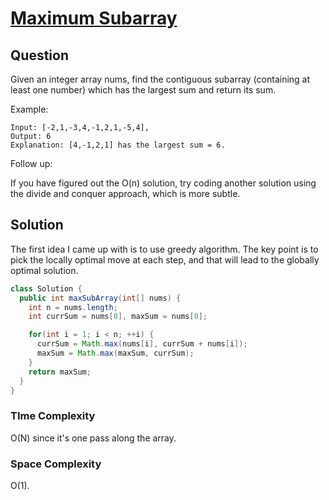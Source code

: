 # [Maximum Subarray](https://leetcode.com/problems/maximum-subarray/)

## Question 

Given an integer array nums, find the contiguous subarray (containing at least one number) which has the largest sum and return its sum.

Example:

```text
Input: [-2,1,-3,4,-1,2,1,-5,4],
Output: 6
Explanation: [4,-1,2,1] has the largest sum = 6.
```

Follow up:

If you have figured out the O(n) solution, try coding another solution using the divide and conquer approach, which is more subtle.

## Solution 

The first idea I came up with is to use greedy algorithm. The key point is to pick the locally optimal move at each step, and that will lead to the globally optimal solution.

```java
class Solution {
  public int maxSubArray(int[] nums) {
    int n = nums.length;
    int currSum = nums[0], maxSum = nums[0];

    for(int i = 1; i < n; ++i) {
      currSum = Math.max(nums[i], currSum + nums[i]);
      maxSum = Math.max(maxSum, currSum);
    }
    return maxSum;
  }
}
```

### TIme Complexity 

O(N) since it's one pass along the array.

### Space Complexity

O(1).